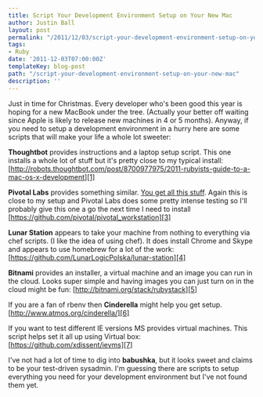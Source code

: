 ```yaml
---
title: Script Your Development Environment Setup on Your New Mac
author: Justin Ball
layout: post
permalink: "/2011/12/03/script-your-development-environment-setup-on-your-new-mac/"
tags:
- Ruby
date: '2011-12-03T07:00:00Z'
templateKey: blog-post
path: "/script-your-development-environment-setup-on-your-new-mac"
description: ''
---
```


Just in time for Christmas. Every developer who's been good this year is hoping for a new MacBook under the tree. (Actually your better off waiting since Apple is likely to release new machines in 4 or 5 months). Anyway, if you need to setup a development environment in a hurry here are some scripts that will make your life a whole lot sweeter:

**Thoughtbot** provides instructions and a laptop setup script. This one installs a whole lot of stuff but it's pretty close to my typical install:
[http://robots.thoughtbot.com/post/8700977975/2011-rubyists-guide-to-a-mac-os-x-development][1]

 [1]: http://robots.thoughtbot.com/post/8700977975/2011-rubyists-guide-to-a-mac-os-x-development "Thoughtbot Laptop Setup Script"

**Pivotal Labs** provides something similar. [You get all this stuff][2]. Again this is close to my setup and Pivotal Labs does some pretty intense testing so I'll probably give this one a go the next time I need to install
[https://github.com/pivotal/pivotal_workstation][3]

 [2]: https://github.com/pivotal/pivotal_workstation/tree/master/recipes "Pivotal Labs chef recipes for laptop setup."
 [3]: https://github.com/pivotal/pivotal_workstation "Pivotal Labs laptop setup."

**Lunar Station** appears to take your machine from nothing to everything via chef scripts. (I like the idea of using chef). It does install Chrome and Skype and appears to use homebrew for a lot of the work:
[https://github.com/LunarLogicPolska/lunar-station][4]

 [4]: https://github.com/LunarLogicPolska/lunar-station "Lunar Station setup script"

**Bitnami** provides an installer, a virtual machine and an image you can run in the cloud. Looks super simple and having images you can just turn on in the cloud might be fun:
[http://bitnami.org/stack/rubystack][5]

 [5]: http://bitnami.org/stack/rubystack "Bitnami Ruby stack"

If you are a fan of rbenv then **Cinderella** might help you get setup.
[http://www.atmos.org/cinderella/][6]

 [6]: http://www.atmos.org/cinderella/ "Cinderella setup script"

If you want to test different IE versions MS provides virtual machines. This script helps set it all up using Virtual box:
[https://github.com/xdissent/ievms][7]

 [7]: https://github.com/xdissent/ievms "IE testing script for the Mac"

I've not had a lot of time to dig into **babushka**, but it looks sweet and claims to be your test-driven sysadmin. I'm guessing there are scripts to setup everything you need for your development environment but I've not found them yet.

